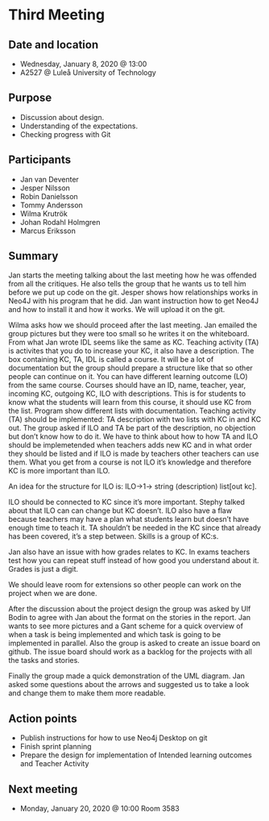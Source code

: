 # Third Meeting

## Date and location
- Wednesday, January 8, 2020 @ 13:00
- A2527 @ Luleå University of Technology

## Purpose
- Discussion about design.
- Understanding of the expectations.
- Checking progress with Git


## Participants
- Jan van Deventer
- Jesper Nilsson 
- Robin Danielsson
- Tommy Andersson
- Wilma Krutrök
- Johan Rodahl Holmgren
- Marcus Eriksson

## Summary
Jan starts the meeting talking about the last meeting how he was offended from all the critiques. 
He also tells the group that he wants us to tell him before we put up code on the git. 
Jesper shows how relationships works in Neo4J with his program that he did. 
Jan want instruction how to get Neo4J and how to install it and how it works. 
We will upload it on the git.

Wilma asks how we should proceed after the last meeting. Jan emailed the group pictures but they were too small 
so he writes it on the whiteboard. From what Jan wrote IDL seems like the same as KC. Teaching activity (TA) 
is activites that you do to increase your KC, it also have a description. The box containing KC, TA, 
IDL is called a course. It will be a lot of documentation but the group should prepare a structure 
like that so other people can continue on it. You can have different learning outcome (LO) from the same course. 
Courses should have an ID, name, teacher, year, incoming KC, outgoing KC, ILO with descriptions. 
This is for students to know what the students will learn from this course, it should use KC from the list. 
Program show different lists with documentation. Teaching activity (TA) should be implemented: 
TA description with two lists with KC in and KC out. 
The group asked if ILO and TA be part of the description, no objection but don’t know how to do it. 
We have to think about how to how TA and ILO should be implemetended when teachers adds new KC 
and in what order they should be listed and if ILO is made by teachers other teachers can use them. 
What you get from a course is not ILO it’s knowledge and therefore KC is more important than ILO.

An idea for the structure for ILO is: ILO→1→ string (description) list[out kc].

ILO should be connected to KC since it’s more important. Stephy talked about that ILO can can change but KC doesn’t. 
ILO also have a flaw because teachers may have a plan what students learn but doesn’t have enough time to teach it. 
TA shouldn’t be needed in the KC since that already has been covered, it’s a step between. Skills is a group of KC:s.

Jan also have an issue with how grades relates to KC. In exams teachers test how you can repeat stuff instead 
of how good you understand about it. Grades is just a digit.

We should leave room for extensions so other people can work on the project when we are done.

After the discussion about the project design the group was asked by Ulf Bodin to agree with Jan 
about the format on the stories in the report. Jan wants to see more pictures and a Gant scheme for a 
quick overview of when a task is being implemented and which task is going to be implemented in parallel. 
Also the group is asked to create an issue board on github. The issue board should work as a backlog for the 
projects with all the tasks and stories. 

Finally the group made a quick demonstration of the UML diagram. Jan asked some questions about the arrows and 
suggested us to take a look and change them to make them more readable. 


## Action points
- Publish instructions for how to use Neo4j Desktop on git
- Finish sprint planning
- Prepare the design for implementation of Intended learning outcomes and Teacher Activity


## Next meeting
- Monday, January 20, 2020 @ 10:00 Room 3583

